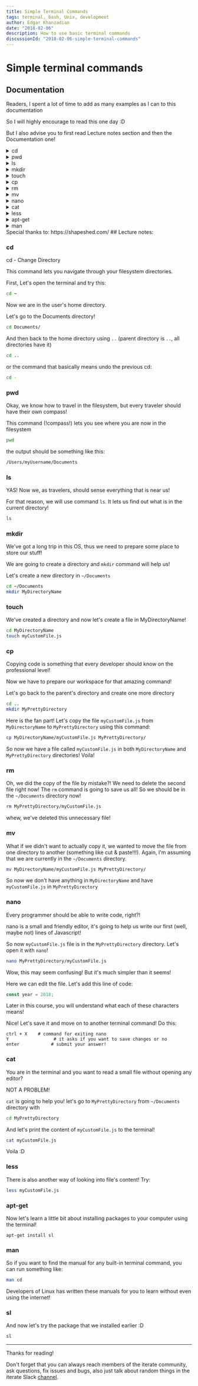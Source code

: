 ```yaml
---
title: Simple Terminal Commands
tags: terminal, bash, Unix, development
author: Edgar Khanzadian
date: "2018-02-06"
description: How to use basic terminal commands
discussionId: "2018-02-06-simple-terminal-commands"
---
```


# Simple terminal commands

## Documentation
Readers, I spent a lot of time to add as many examples as I can to this documentation

So I will highly encourage to read this one day :D 

But I also advise you to first read Lecture notes 
section and then the Documentation one!

<details>
<summary>cd</summary>

## NAME
cd - Change Directory

## DESCRIPTION
change the current working directory to a specific Folder.

## SYNTAX
```bash
$ cd [Options] [Directory]
```
## OPTIONS
```
-P    Do not follow symbolic links
-L    Follow symbolic links (default)
```
## EXAMPLES

Move to the sybase folder:
```bash
$ cd /usr/local/sybase
$ pwd
/usr/local/sybase
```

Change to another folder:
```bash
$ cd /var/log
$ pwd
/var/log
```

Quickly get back:
```bash
$ cd - 
$ pwd
/usr/local/sybase
```

move up one folder:
```bash
$ cd ..
$ pwd
/usr/local/
```
```bash
$ cd (Back to your home folder)
```
</details>
<details>
<summary>pwd</summary>

## NAME 
pwd - Print Working Directory
## DESCRIPTION
print name of the current/working directory 
## SYNTAX
```bash
pwd [-LP]
```
## OPTIONS
```
-P  : The pathname printed will not contain symbolic links.
-L  : The pathname printed can contain symbolic links
```


The default action is to show the current folder as an absolute path.
All components of the path will be actual folder names - none will be symbolic links.

</details>
<details>
<summary>ls</summary>

## NAME
ls - list directory contents

## DESCRIPTION
List information about  the FILEs (the current directory by default).

## SYNTAX
the most common command:
```bash
$ ls
```
the same command in the general form:
```
$ ls [OPTION]... [FILE]...
```

## OPTIONS
```
-a, --all   List all entries including those starting with a dot.
-l   Use a long listing format (shows file or directory, size, modified date and time, file or folder name and owner of a file and it’s permission)
-lh   Same as -l, but shows sizes in human readable format.
-F     Add the ‘/’ Character at the end each directory.
-r  Display files and directories in reverse order.
-R  Recursively list Sub-Directories
-ltr (VERY USEFUL) Shows latest modification file or directory date as last.
-lS  (VERY USEFUL) Displays file size in order, will display big in size first.
--help  Show help page, not everything is described here!
```
## EXAMPLES
```bash
# List the contents of your home directory
$ ls ~

# list everything in a vertical list:
$ ls -al

total 109
drwxr-xr-x  18 root     root         4096 Jun  9 21:12 ./
drwxr-xr-x  18 root     root         4096 Jun  9 21:12 ../
drwxr-xr-x   2 root     root         4096 Jun  9 21:14 bin/
drwxr-xr-x   3 root     root         1024 Jun  9 20:32 boot/
drwxr-xr-x   6 root     root        36864 Jul 12 10:26 dev/
drwxr-xr-x  34 root     root         4096 Jul 12 10:25 etc/
^
# the first column is the file type 
# d = directory
# f = file

# List the directories in the current directory:
$ ls -d */

# list ALL subdirectories
$ ls *
# The default behavior of ls is to only pass color control codes to tty output --color=auto.
# To pipe the output to a second command complete with color codes then set --color=always

$ ls -lAXh --color=auto|less -R


```

</details>
<details>
<summary>mkdir</summary>

## NAME
    mkdir - make directories

## DESCRIPTION
Create the DIRECTORY(ies), if they do not already exist.

Mandatory  arguments  to  long  options are mandatory for short options
too.

## SYNTAX
```bash
$ mkdir [Options] folder...

$ mkdir "Name with spaces"
```
## OPTIONS

```
-m, --mode=MODE   set permission mode (as in chmod), not rwxrwxrwx - umask
-p, --parents     no error if existing, make parent directories as needed
-v, --verbose     print a message for each created directory
```

</details>
<details>
<summary>touch</summary>

## NAME
touch - change file timestamps
## DESCRIPTION
Update the access and modification times of each FILE to the current time.

A FILE argument that does not exist is created empty, unless -c  or  -h is supplied.

A  FILE argument string - is handled specially and causes touch to change the times of the file associated with standard output.

## SYNTAX
```bash
$ touch [options]... File...
```
## OPTIONS
```
-a, change only the access time

-c, --no-create, do not create any files

-d, --date=STRING, parse STRING and use it instead of current time

-f, (ignored)

-h, --no-dereference, affect each symbolic link instead of any referenced file (useful only on systems that can change the timestamps of a symlink)

-m, change only the modification time

-r, --reference=FILE, use this file's times instead of current time

-t STAMP, use [[CC]YY]MMDDhhmm[.ss] instead of current time

--time=WORD, change the specified  time:  WORD  is  access,  atime,  or  use: 
equivalent to -a WORD is modify or mtime: equivalent to -m

--help display this help and exit

--version,  output version information and exit

```
Note that the -d and -t options accept different time-date formats.
## DATE STRING
The  --date=STRING  is  a mostly free format human readable date string
such as "Sun, 29 Feb 2004 16:21:42 -0800" or "2004-02-29  16:21:42"  or
even  "next  Thursday".

A date string may contain items indicating calendar date, time of day, time zone, a day of the week, relative time, relative date, and numbers. 

An empty string indicates the beginning of
the day. 

The date  string  format  is  more  complex  than  is  easily
documented here but is fully described in the info documentation.

</details>
<details>
<summary>cp</summary>

## NAME
cp - copy files and directories

## DESCRIPTION
Copy SOURCE to DEST, or multiple SOURCE(s) to DIRECTORY.

## SYNTAX
```bash
cp [OPTION]... [-T] SOURCE DEST
cp [OPTION]... SOURCE... DIRECTORY
cp [OPTION]... -t DIRECTORY SOURCE...
```

## OPTIONS
```
-b, make a backup of each existing destination file
-f, --force
if an existing destination file cannot be opened, remove it  and
try  again  (this  option  is ignored when the -n option is also
used)
-i, --interactive
prompt before overwrite (overrides a previous -n option)
-l, --link
hard link files instead of copying
-n, --no-clobber (VERY USEFUL)
do not overwrite an  existing  file  (overrides  a  previous  -i
option)
-p     same as --preserve=mode,ownership,timestamps

--preserve[=ATTR_LIST]
preserve       the      specified      attributes      (default:
mode,ownership,timestamps), if possible  additional  attributes:
context, links, xattr, all

--no-preserve=ATTR_LIST
don't preserve the specified attributes
-R, -r, --recursive
copy directories recursively
-u, --update
copy only when the SOURCE file is  newer  than  the  destination
file or when the destination file is missing
-v, --verbose
explain what is being done
```

## EXAMPLES
```bash
# Copy the file
$ ls
foo.txt
$ cp foo.txt bar.txt
$ ls
foo.txt bar.txt

# Copy multiple files
$ tree -F
.
├── bar.txt
├── baz.txt
├── foo/
└── foo.txt
$ cp foo.txt bar.txt baz.txt foo/
$ tree .
.
├── bar.txt
├── baz.txt
├── foo
│   ├── bar.txt
│   ├── baz.txt
│   └── foo.txt
└── foo.txt

# The same operation can also be achieved through pattern matching
$ cp *.txt foo/

# Copy the directory
$ cp -R directory/ foo

# Copy multiple directories
$ tree .
.
├── bar
│   └── bar.txt
├── baz
│   └── baz.txt
├── foo
│   └── foo.txt
└── some-directory
$ cp foo bar baz some-directory
$ tree .
.
├── bar
│   └── bar.txt
├── baz
│   └── baz.txt
├── foo
│   └── foo.txt
└── some-directory
    ├── bar
    │   └── bar.txt
    ├── baz
    │   └── baz.txt
    └── foo
        └── foo.txt

# Take a backup of a file
$ ls 
foo.txt bar.txt
$ cp -b foo.txt bar.txt
$ ls 
foo.txt bar.txt bar.txt~

# Specify backup's extension
$ ls 
foo.txt bar.txt
$ cp -S .bak foo.txt bar.txt
$ ls 
foo.txt bar.txt bar.txt.bak
$ ls
foo.txt bar.txt bar.txt.bak

# How to prompt for confirmation to overwrite file
$ ls
foo.txt bar.txt
$ cp -i foo.txt bar.txt
cp: overwrite 'bar.txt'? 

# Create hard link instead of copying
$ ls 
foo.txt
$ cat foo.txt
foo text
$ cp -l foo.txt bar.txt
$ echo 'bar text' > bar.txt
$ cat foo.txt
bar text

# Copy with preserving file attributes
$ ls -la
-rw------- 1 myUser users 0 Oct 13 09:14 foo.txt
$ cp --preserve foo.txt bar.txt
-rw-------  1 myUser users     0 Oct 13 09:14 bar.txt
-rw-------  1 myUser users     0 Oct 13 09:14 foo.txt

# Showing files that are being copied
$ cp -R -v foo bar
'foo' -> 'bar'
'foo/foo.txt' -> 'bar/foo.txt'
'foo/bar.txt' -> 'bar/bar.txt'
```

</details>
<details>
<summary>rm</summary>

## NAME
rm - remove files or directories

## DESCRIPTION
rm removes each specified file.  By default, it does not remove directories.

## SYNTAX
rm [OPTION]... [FILE]...

## OPTIONS
Remove (unlink) the FILE(s).
```
-f, --force, ignore nonexistent files and arguments, never prompt

-i, prompt before every removal

--no-preserve-root, do not treat '/' specially.
You don't need this unless you want to delete your OS (believe me, you don't)

--preserve-root, do not remove '/' (default)

-r, -R, --recursive, remove directories and their contents recursively

-d, --dir, remove empty directories

-v, --verbose, explain what is being done

```

## EXAMPLES
```bash

# Removing a file
$ ls
foo.txt bar.txt
$ rm foo.txt
$ ls
bar.txt

# Removing multiple files
$ ls 
foo.txt bar.txt
$ rm foo.txt bar.txt
$ ls

# or using patterns
$ ls
foo.txt bar.txt baz.zip
$ rm *.zip
$ ls
baz.zip

# Prompt for confirmation before removing smth
$ ls 
foo.txt bar.txt
$ rm -i foo.txt
rm: remove regular file 'foo.txt'?
$ ls 
bar.txt

# Show more information while removing smth
ls 
foo.txt bar.txt
rm -v foo.txt
removed 'foo.txt'
ls 
bar.txt

# Removing directories, use ls -F to show directaries with / on the end
$ ls -F
foo.txt bar/
$ rm -R bar/
$ ls -F 
foo.txt

# If you get permission denied, you most probably have to use sudo
$ sudo rm ~/Documents/smth.txt

# If you try to delete write-protected files, you'll be prompted for confirmation like this:
rm foo
rm: remove write-protected regular empty file 'foo'? y
# If you don't want the system to show this message, do force removal:
rm -f foo
# Also NEVER USE THIS COMMAND
# NEVER, IT DELETES ALL FILES ON YOUR MACHINE
rm -rf /

```
</details>
<details>
<summary>mv</summary>

## NAME
mv - move (rename) files
## DESCRIPTION
Rename SOURCE to DEST, or move SOURCE(s) to DIRECTORY.

## SYNTAX
```bash
mv [OPTION]... [-T] SOURCE DEST
mv [OPTION]... SOURCE... DIRECTORY
mv [OPTION]... -t DIRECTORY SOURCE...
```

## OPTIONS
```bash
-b, make a backup of each existing destination file

-f, --force
do not prompt before overwriting
                            
-i, --interactive
prompt before overwrite

-n, --no-clobber
do not overwrite an existing file

-u, --update
move  only  when  the  SOURCE file is newer than the destination
file or when the destination file is missing

-v, --verbose
explain what is being done
```

## EXAMPLES
```bash
# Move a file
$ ls
foo.txt
$ mv foo.txt bar.txt
$ ls 
bar.txt

# Move file in a directory
$ tree -F .
.
├── bar/
└── foo.txt
$ mv foo.txt bar
$ tree -F 
.
└── bar/
    └── foo.txt

# Move multiple files into a directory
$ mv file1.txt file.2.txt file3.txt folder
# Or
$ mv *.txt folder

# Move a directory, use ls -F to list directories with/on the end
$ ls -F 
foo/
$ mv foo bar
$ ls -F
bar/

# Prompt before overwriting the file
$ ls 
foo.txt bar.txt
$ mv -i foo.txt bar.txt
mv: overwrite 'bar.txt'?

# How not to overwrite existing files
$ ls 
foo.txt bar.txt
$ mv -n foo.txt bar.txt
$ ls
foo.txt bar.txt

# Making a backup of an existing file
$ ls 
foo.txt bar.txt
$ mv -b foo.txt bar.txt
$ ls
bar.txt  bar.txt~

# To change the backup extension do:
$ ls
foo.txt bar.txt
$ mv -S .bak -b foo.txt bar.txt
$ ls
bar.txt  bar.txt.bak

```


</details>
<details>
<summary>nano</summary>

## NAME
nano - Nano's ANOther editor, an enhanced free Pico clone

## DESCRIPTION
nano is a  small and friendly editor.

## SYNTAX 
```bash
nano [options] [[+line[,column]] file]...
```

## REFERENCE
Ubuntu man pages: http://manpages.ubuntu.com/manpages/artful/en/man1/nano.1.html

</details>
<details>
<summary>cat</summary>

## NAME
cat - concatenate files and print on the standard output

## DESCRIPTION
Concatenate FILE(s) to standard output.
With no FILE, or when FILE is -, read standard input.

## OPTIONS
```
-A, --show-all
equivalent to -vET

-E, --show-ends
display $ at end of each line

-n, --number
number all output lines

-s, --squeeze-blank
suppress repeated empty output lines

-T, --show-tabs
display TAB characters as ^I

-v, --show-nonprinting
use ^ and M- notation, except for LFD and TAB

```

## EXAMPLES
```bash

# Show contents of file
$ cat foo.txt
Hello world

# How to write contents of one file to another one
$ cat foo.txt > bar.txt
$ cat bar.txt
Hello world

# To append the contents of one file to another, use:
$ cat wine.txt >> beer.txt
$ cat beer.txt

# Combine contents of few files into one:
$ cat *.txt > combined.txt

# To add line numbers to the output use -n:
cat -n foot.txt
     1  asd
     2  asdgfasdg
     3  adgd
     4    adfsd
         ...

# Show end of lines using -E
$ cat -E example.txt
This line has no space at the end.$
This one does. $

# To squeze repeatable blank lines use -s:
cat blanks.txt
Line one

Line two


Line three
cat -s blanks.txt
Line one

Line two

Line three

# Show tabs in the file
cat -T tabs.txt
^IOne Tab
^I^ITwo tabs
^I^I^IThree tabs

```
</details>
<details>
<summary>less</summary>

## NAME
less - opposite of more

## DESCRIPTION
Less is a program similar to more (1), but it has many more features.

Less  does  not  have to read the entire input file before starting, so
with large input files, it starts up faster than text  editors  like  vi

## SYNTAX
```
less [-[+]aABcCdeEfFgGiIJKLmMnNqQrRsSuUVwWX~]
            [-b space] [-h lines] [-j line] [-k keyfile]
            [-{oO} logfile] [-p pattern] [-P prompt] [-t tag]
            [-T tagsfile] [-x tab,...] [-y lines] [-[z] lines]
            [-# shift] [+[+]cmd] [--] [filename]...
```
## REFERENCE
Ubuntu man pages: http://manpages.ubuntu.com/manpages/artful/en/man1/less.1.html


</details>
<details>
<summary>apt-get</summary>

</details>
<details>
<summary>man</summary>

</details>
<!-- <details>
<summary>sl</summary>

</details> -->
Special thanks to: https://shapeshed.com/
## Lecture notes:

### cd
cd - Change Directory

This command lets you navigate through your filesystem directories.

First, Let's open the terminal and try this:
```bash
cd ~
```
Now we are in the user's home directory.

Let's go to the Documents directory!
```bash
cd Documents/
```
And then back to the home directory using ```..``` (parent directory is ```..```, all directories have it)
```bash
cd ..
```
or the command that basically means undo the previous cd:
```bash
cd -
```

### pwd
Okay, we know how to travel in the filesystem,
but every traveler should have their own compass!

This command (!compass!) lets you see where you are now in the filesystem
```bash
pwd
```
the output should be something like this:
```bash
/Users/myUsername/Documents
```

### ls
YAS! Now we, as travelers, should sense everything that is near us!

For that reason, we will use command ```ls```. It lets us find out what is in the current directory!
```bash
ls
```
### mkdir

We've got a long trip in this OS, thus we need to prepare some place to store our stuff!

We are going to create a directory and ```mkdir``` command will help us!

Let's create a new directory in ```~/Documents```
```bash
cd ~/Documents
mkdir MyDirectoryName
```

### touch

We've created a directory and now let's create a file in MyDirectoryName!
```bash
cd MyDirectoryName
touch myCustomFile.js
```

### cp

Copying code is something that every developer should know on the professional level!

Now we have to prepare our workspace for that amazing command!

Let's go back to the parent's directory and create one more directory
```bash
cd ..
mkdir MyPrettyDirectory
```
Here is the fan part! Let's copy the file ```myCustomFile.js``` from ```MyDirectoryName``` to ```MyPrettyDirectory``` using this command:
```bash
cp MyDirectoryName/myCustomFile.js MyPrettyDirectory/
```
So now we have a file called ```myCustomFile.js``` in both ```MyDirectoryName``` and ```MyPrettyDirectory``` directories! Voila!
### rm
Oh, we did the copy of the file by mistake?! We need to delete the second file right now! The ```rm``` command is going to save us all! So we should be in the ```~/Documents``` directory now!

```bash
rm MyPrettyDirectory/myCustomFile.js
```
whew, we've deleted this unnecessary file!
### mv
What if we didn't want to actually copy it, we wanted to move the file from one directory to another (something like cut & paste!!!). Again, I'm assuming that we are currently in the ```~/Documents``` directory.
```bash
mv MyDirectoryName/myCustomFile.js MyPrettyDirectory/
```
So now we don't have anything in ```MyDirectoryName``` and have ```myCustomFile.js``` in ```MyPrettyDirectory```
### nano

Every programmer should be able to write code, right?!

nano is a small and friendly editor, it's going to help us write our first
(well, maybe not) lines of Javascript!

So now ```myCustomFile.js``` file is in the ```MyPrettyDirectory``` directory. Let's open it with ```nano```!
```bash
nano MyPrettyDirectory/myCustomFile.js
```
Wow, this may seem confusing! But it's much simpler than it seems!

Here we can edit the file. Let's add this line of code:
```javascript
const year = 2018;
```
Later in this course, you will understand what each of these characters means!

Nice! Let's save it and move on to another terminal command! Do this:
```
ctrl + X    # command for exiting nano
Y                 # it asks if you want to save changes or no
enter            # submit your answer!
```

### cat 
You are in the terminal and you want to read a small file without opening any editor?

NOT A PROBLEM!

```cat``` is going to help you! let's go to ```MyPrettyDirectory``` from ```~/Documents``` directory with
```bash
cd MyPrettyDirectory
```
And let's print the content of ```myCustomFile.js``` to the terminal!
```bash
cat myCustomFile.js
```
Voila :D 
### less
There is also another way of looking into file's content! Try:

```bash
less myCustomFile.js
```
### apt-get
Now let's learn a little bit about installing packages to your computer using the terminal!
```
apt-get install sl
```
### man
So if you want to find the manual for any built-in terminal command, you can run something like:
```bash
man cd
```
Developers of Linux has written these manuals for you to learn without even using the internet!
### sl
And now let's try the package that we installed earlier :D
```bash
sl
```

---

Thanks for reading!

Don't forget that you can always reach members of the iterate community, ask questions, fix issues and bugs, also just talk about random things in the iterate Slack [channel](https://iterate-hackerspace.slack.com/messages).